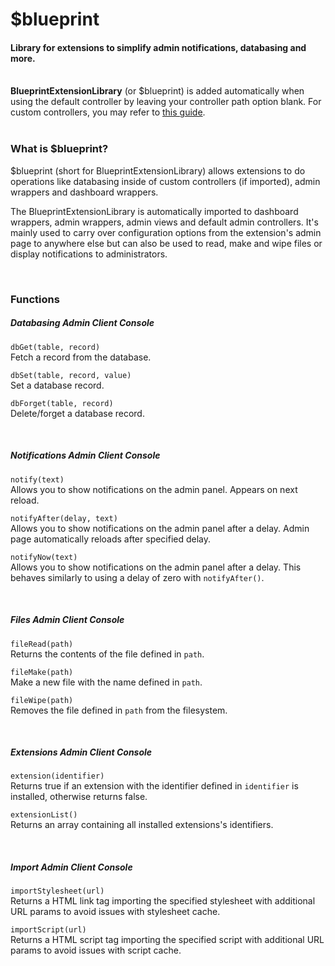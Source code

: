 # $blueprint
<h4 class="fw-light">Library for extensions to simplify admin notifications, databasing and more.</h4><br/>

<div class="alert mt-2 rounded-4 border" role="alert">
  <i class="bi bi-currency-dollar mt-1" style="font-size:23px; float: left;"></i>
  <div class="ps-3 ms-3"><b>BlueprintExtensionLibrary</b> (or $blueprint) is added automatically when using the default controller by leaving your controller path option blank. For custom controllers, you may refer to <a href="?page=developing-extensions/Custom-controllers" class="alert-link">this guide</a>.</div>
</div><br/>

### **What is $blueprint?**
\$blueprint (short for BlueprintExtensionLibrary) allows extensions to do operations like databasing inside of custom controllers (if imported), admin wrappers and dashboard wrappers.

The BlueprintExtensionLibrary is automatically imported to dashboard wrappers, admin wrappers, admin views and default admin controllers. It's mainly used to carry over configuration options from the extension's admin page to anywhere else but can also be used to read, make and wipe files or display notifications to administrators.

<br/>

### **Functions**

##### Databasing <span class="badge bg-primary-subtle text-primary-emphasis rounded-pill">Admin <i class="bi bi-check"></i></span> <span class="badge bg-primary-subtle text-primary-emphasis rounded-pill">Client <i class="bi bi-check"></i></span> <span class="badge bg-primary-subtle text-primary-emphasis rounded-pill">Console <i class="bi bi-check"></i></span>
`dbGet(table, record)`\
Fetch a record from the database.

`dbSet(table, record, value)`\
Set a database record.

`dbForget(table, record)`\
Delete/forget a database record.

<br/>

##### Notifications <span class="badge bg-primary-subtle text-primary-emphasis rounded-pill">Admin <i class="bi bi-check"></i></span> <span class="badge bg-secondary-subtle text-secondary-emphasis rounded-pill opacity-50">Client <i class="bi bi-x"></i></span> <span class="badge bg-secondary-subtle text-secondary-emphasis rounded-pill opacity-50">Console <i class="bi bi-x"></i></span>
`notify(text)`\
Allows you to show notifications on the admin panel. Appears on next reload.

`notifyAfter(delay, text)`\
Allows you to show notifications on the admin panel after a delay. Admin page automatically reloads after specified delay.

`notifyNow(text)`\
Allows you to show notifications on the admin panel after a delay. This behaves similarly to using a delay of zero with `notifyAfter()`.

<br/>

##### Files <span class="badge bg-primary-subtle text-primary-emphasis rounded-pill">Admin <i class="bi bi-check"></i></span> <span class="badge bg-primary-subtle text-primary-emphasis rounded-pill">Client <i class="bi bi-check"></i></span> <span class="badge bg-primary-subtle text-primary-emphasis rounded-pill">Console <i class="bi bi-check"></i></span>
`fileRead(path)`\
Returns the contents of the file defined in `path`.

`fileMake(path)`\
Make a new file with the name defined in `path`.

`fileWipe(path)`\
Removes the file defined in `path` from the filesystem.

<br/>

##### Extensions <span class="badge bg-primary-subtle text-primary-emphasis rounded-pill">Admin <i class="bi bi-check"></i></span> <span class="badge bg-primary-subtle text-primary-emphasis rounded-pill">Client <i class="bi bi-check"></i></span> <span class="badge bg-primary-subtle text-primary-emphasis rounded-pill">Console <i class="bi bi-check"></i></span>
`extension(identifier)`\
Returns true if an extension with the identifier defined in `identifier` is installed, otherwise returns false.

`extensionList()` <tag type="pending" content="beta-2024-10"/></tag>\
Returns an array containing all installed extensions's identifiers.

<br/>

##### Import <span class="badge bg-primary-subtle text-primary-emphasis rounded-pill">Admin <i class="bi bi-check"></i></span> <span class="badge bg-primary-subtle text-primary-emphasis rounded-pill">Client <i class="bi bi-check"></i></span> <span class="badge bg-secondary-subtle text-secondary-emphasis rounded-pill opacity-50">Console <i class="bi bi-x"></i></span>
`importStylesheet(url)`\
Returns a HTML link tag importing the specified stylesheet with additional URL params to avoid issues with stylesheet cache.

`importScript(url)`\
Returns a HTML script tag importing the specified script with additional URL params to avoid issues with script cache.
